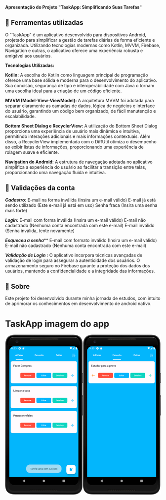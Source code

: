 **Apresentação do Projeto "TaskApp: Simplificando Suas Tarefas"**

## 🚀 Ferramentas utilizadas

O "TaskApp" é um aplicativo desenvolvido para dispositivos Android, projetado para simplificar a gestão de tarefas diárias de forma eficiente e organizada. Utilizando tecnologias modernas como Kotlin, MVVM, Firebase, Navigation e outras, o aplicativo oferece uma experiência robusta e amigável aos usuários.

**Tecnologias Utilizadas:**

**Kotlin:** A escolha do Kotlin como linguagem principal de programação oferece uma base sólida e moderna para o desenvolvimento do aplicativo. Sua concisão, segurança de tipo e interoperabilidade com Java o tornam uma escolha ideal para a criação de um código eficiente.

**MVVM (Model-View-ViewModel):** A arquitetura MVVM foi adotada para separar claramente as camadas de dados, lógica de negócios e interface do usuário, garantindo um código bem organizado, de fácil manutenção e escalabilidade.

**Bottom Sheet Dialog e RecyclerView:** A utilização do Bottom Sheet Dialog proporciona uma experiência de usuário mais dinâmica e intuitiva, permitindo interações adicionais e mais informações contextuais. Além disso, a RecyclerView implementada com o DiffUtil otimiza o desempenho ao exibir listas de informações, proporcionando uma experiência de rolagem suave e eficiente.

**Navigation do Android:** A estrutura de navegação adotada no aplicativo simplifica a experiência do usuário ao facilitar a transição entre telas, proporcionando uma navegação fluida e intuitiva.
## :lock_with_ink_pen: Validações da conta

***Cadastro:*** E-mail na forma inválida (Insira um e-mail válido) E-mail já está sendo utilizado (Este e-mail já está em uso) Senha fraca (Insira uma senha mais forte)

***Login:*** E-mail com forma inválida (Insira um e-mail válido) E-mail não cadastrado (Nenhuma conta encontrada com este e-mail) E-mail inválido (Senha inválida, tente novamente)

***Esqueceu a senha***** E-mail com formato inválido (Insira um e-mail válido) E-mail não cadastrado (Nenhuma conta encontrada com este e-mail)

***Validação de Login :*** O aplicativo incorpora técnicas avançadas de validação de login para assegurar a autenticidade dos usuários. O armazenamento seguro no Firebase garante a proteção dos dados dos usuários, mantendo a confidencialidade e a integridade das informações.

 ## 📖 Sobre

Este projeto foi desenvolvido durante minha jornada de estudos, com intuito de aprimorar os conhecimentos em desenvolvimento de android nativo.


# TaskApp imagem do app
 ![Imagem do Aplicativo](TaskApp/app/src/main/res/drawable/prints/linkbank.png)


